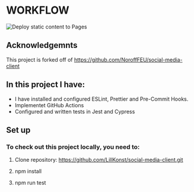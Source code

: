 # WORKFLOW 

![Deploy static content to Pages](https://github.com/LillKonst/social-media-client/actions/workflows/pages.yml/badge.svg)

## Acknowledgemnts
This project is forked off of https://github.com/NoroffFEU/social-media-client

## In this project I have: 
* I have installed and configured ESLint, Prettier and Pre-Commit Hooks.
* Implementet GitHub Actions
* Configured and written tests in Jest and Cypress


## Set up
### To check out this project locally, you need to:

1. Clone repository: 
   https://github.com/LillKonst/social-media-client.git

2. npm install 

3. npm run test